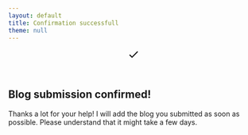 ```yaml
---
layout: default
title: Confirmation successfull
theme: null
---
```


<header class="content-header">
  <svg class="content-icon" xmlns="http://www.w3.org/2000/svg" width="24" height="24" viewBox="0 0 24 24"><defs>
  <linearGradient id="icon-gradient" x1="0%" y1="0%" x2="100%" y2="100%"><stop offset="0%" stop-color="gray">
</stop>
  <stop offset="100%" stop-color="gray">
</stop></linearGradient>
</defs>
  <path d="M9 16.17L4.83 12l-1.42 1.41L9 19 21 7l-1.41-1.41z">
</path></svg>
</header>

<article class="content">
  <h1>Blog submission confirmed!</h1>
  <p class="-large">Thanks a lot for your help! I will add the blog you submitted as soon as possible. Please understand that it might take a few days.</p>
</article>

<script async="" src="//pagead2.googlesyndication.com/pagead/js/adsbygoogle.js">
</script>

 <!-- UWCxBlogs -->

 <ins class="adsbygoogle" style="display:block" data-ad-client="ca-pub-4242118293341339" data-ad-slot="6920232204" data-ad-format="auto">
</ins>

<script>
(adsbygoogle = window.adsbygoogle || []).push({});
</script>
